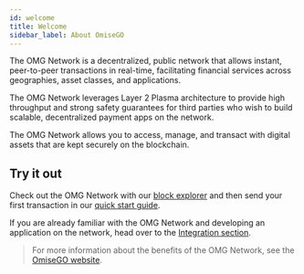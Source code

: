 ```yaml
---
id: welcome
title: Welcome
sidebar_label: About OmiseGO
---
```


The OMG Network is a decentralized, public network that allows instant, peer-to-peer transactions in real-time, facilitating financial services across geographies, asset classes, and applications.

The OMG Network leverages Layer 2 Plasma architecture to provide high throughput and strong safety guarantees for third parties who wish to build scalable, decentralized payment apps on the network. 

The OMG Network allows you to access, manage, and transact with digital assets that are kept securely on the blockchain. 

## Try it out

Check out the OMG Network with our [block explorer](https://quest-pre-lumphini.omg.network/) and then send your first transaction in our [quick start guide](quick-start).

If you are already familiar with the OMG Network and developing an application on the network, head over to the [Integration section](integration-introduction).

> For more information about the benefits of the OMG Network, see the [OmiseGO website](https://omisego.co/network).
